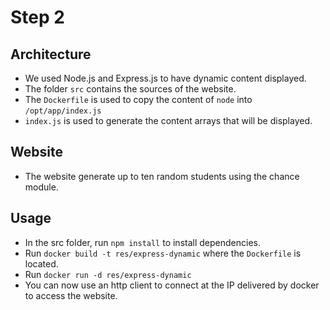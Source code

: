 # Step 2

## Architecture
* We used Node.js and Express.js to have dynamic content displayed.
* The folder `src` contains the sources of the website.
* The `Dockerfile` is used to copy the content of `node` into `/opt/app/index.js`
* `index.js` is used to generate the content arrays that will be displayed.

## Website
* The website generate up to ten random students using the chance module.

## Usage
* In the src folder, run `npm install` to install dependencies.
* Run `docker build -t res/express-dynamic` where the `Dockerfile` is located.
* Run `docker run -d res/express-dynamic`
* You can now use an http client to connect at the IP delivered by docker to access the website.
